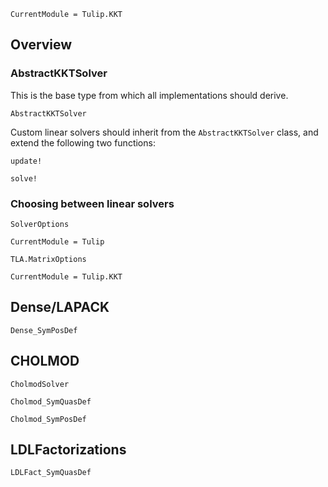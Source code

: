 ```@meta
CurrentModule = Tulip.KKT
```

## Overview

### AbstractKKTSolver

This is the base type from which all implementations should derive.

```@docs
AbstractKKTSolver
```

Custom linear solvers should inherit from the `AbstractKKTSolver` class,
and extend the following two functions:

```@docs
update!
```

```@docs
solve!
```

### Choosing between linear solvers

```@docs
SolverOptions
```

```@meta
CurrentModule = Tulip
```

```@docs
TLA.MatrixOptions
```

```@meta
CurrentModule = Tulip.KKT
```

## Dense/LAPACK

```@docs
Dense_SymPosDef
```

## CHOLMOD

```@docs
CholmodSolver
```

```@docs
Cholmod_SymQuasDef
```

```@docs
Cholmod_SymPosDef
```

## LDLFactorizations

```@docs
LDLFact_SymQuasDef
```